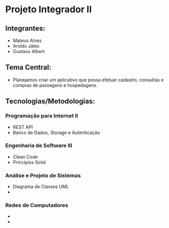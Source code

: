 # Projeto Integrador II

## Integrantes: 
- Mateus Alves
- Aroldo Jales
- Gustavo Albert

## Tema Central:
- Planejamos criar um aplicativo que possa efetuar cadastro, consultas e compras de passagens e hospedagens.

## Tecnologias/Metodologias:

### Programação para Internet II
- REST API
- Banco de Dados, Storage e Autenticação

### Engenharia de Software III
- Clean Code
- Princípios Solid

### Análise e Projeto de Sistemas
- Diagrama de Classes UML
- 

### Redes de Computadores
- 
-
